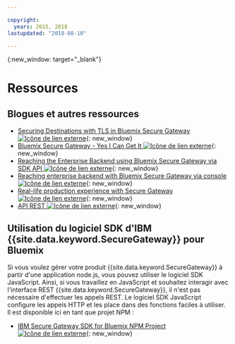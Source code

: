 ```yaml
---

copyright:
  years: 2015, 2018
lastupdated: "2018-08-10"

---
```

{:new_window: target="_blank"}

# Ressources

## Blogues et autres ressources

- [Securing Destinations with TLS in Bluemix Secure Gateway ![Icône de lien externe](../../icons/launch-glyph.svg "Icône de lien externe")](https://developer.ibm.com/bluemix/2015/04/17/securing-destinations-tls-bluemix-secure-gateway/){: new_window}
- [Bluemix Secure Gateway - Yes I Can Get It ![Icône de lien externe](../../icons/launch-glyph.svg "Icône de lien externe")](https://developer.ibm.com/bluemix/2015/03/27/bluemix-secure-gateway-yes-can-get/){: new_window}
- [Reaching the Enterprise Backend using Bluemix Secure Gateway via SDK API ![Icône de lien externe](../../icons/launch-glyph.svg "Icône de lien externe")](https://developer.ibm.com/bluemix/2015/04/07/reaching-enterprise-backend-bluemix-secure-gateway-via-sdk-api/){: new_window}
- [Reaching enterprise backend with Bluemix Secure Gateway via console ![Icône de lien externe](../../icons/launch-glyph.svg "Icône de lien externe")](https://developer.ibm.com/bluemix/2015/04/01/reaching-enterprise-backend-bluemix-secure-gateway/){: new_window}
- [Real-life production experience with Secure Gateway ![Icône de lien externe](../../icons/launch-glyph.svg "Icône de lien externe")](https://www.ibm.com/blogs/bluemix/2015/11/secure-gateway-in-production-part1/){: new_window}
- [API REST ![Icône de lien externe](../../icons/launch-glyph.svg "Icône de lien externe")](https://new-console.ng.bluemix.net/apidocs/25){: new_window}


## Utilisation du logiciel SDK d'IBM {{site.data.keyword.SecureGateway}} pour Bluemix
Si vous voulez gérer votre produit {{site.data.keyword.SecureGateway}} à partir d'une application node.js, vous pouvez utiliser le logiciel SDK JavaScript. Ainsi, si vous travaillez en JavaScript et souhaitez interagir avec l'interface REST {{site.data.keyword.SecureGateway}}, il n'est pas nécessaire d'effectuer les appels REST. Le logiciel SDK JavaScript configure les appels HTTP et les place dans des fonctions faciles à utiliser.  Il est disponible ici en tant que projet NPM :

- [IBM Secure Gateway SDK for Bluemix NPM Project ![Icône de lien externe](../../icons/launch-glyph.svg "Icône de lien externe")](https://www.npmjs.com/package/bluemix-secure-gateway){: new_window}
